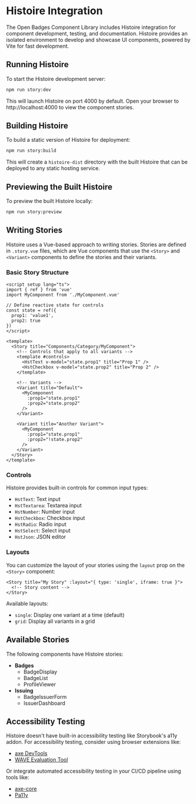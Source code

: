 # Histoire Integration

The Open Badges Component Library includes Histoire integration for component development, testing, and documentation. Histoire provides an isolated environment to develop and showcase UI components, powered by Vite for fast development.

## Running Histoire

To start the Histoire development server:

```bash
npm run story:dev
```

This will launch Histoire on port 4000 by default. Open your browser to http://localhost:4000 to view the component stories.

## Building Histoire

To build a static version of Histoire for deployment:

```bash
npm run story:build
```

This will create a `histoire-dist` directory with the built Histoire that can be deployed to any static hosting service.

## Previewing the Built Histoire

To preview the built Histoire locally:

```bash
npm run story:preview
```

## Writing Stories

Histoire uses a Vue-based approach to writing stories. Stories are defined in `.story.vue` files, which are Vue components that use the `<Story>` and `<Variant>` components to define the stories and their variants.

### Basic Story Structure

```vue
<script setup lang="ts">
import { ref } from 'vue'
import MyComponent from './MyComponent.vue'

// Define reactive state for controls
const state = ref({
  prop1: 'value1',
  prop2: true
})
</script>

<template>
  <Story title="Components/Category/MyComponent">
    <!-- Controls that apply to all variants -->
    <template #controls>
      <HstText v-model="state.prop1" title="Prop 1" />
      <HstCheckbox v-model="state.prop2" title="Prop 2" />
    </template>

    <!-- Variants -->
    <Variant title="Default">
      <MyComponent
        :prop1="state.prop1"
        :prop2="state.prop2"
      />
    </Variant>

    <Variant title="Another Variant">
      <MyComponent
        :prop1="state.prop1"
        :prop2="!state.prop2"
      />
    </Variant>
  </Story>
</template>
```

### Controls

Histoire provides built-in controls for common input types:

- `HstText`: Text input
- `HstTextarea`: Textarea input
- `HstNumber`: Number input
- `HstCheckbox`: Checkbox input
- `HstRadio`: Radio input
- `HstSelect`: Select input
- `HstJson`: JSON editor

### Layouts

You can customize the layout of your stories using the `layout` prop on the `<Story>` component:

```vue
<Story title="My Story" :layout="{ type: 'single', iframe: true }">
  <!-- Story content -->
</Story>
```

Available layouts:
- `single`: Display one variant at a time (default)
- `grid`: Display all variants in a grid

## Available Stories

The following components have Histoire stories:

- **Badges**
  - BadgeDisplay
  - BadgeList
  - ProfileViewer
- **Issuing**
  - BadgeIssuerForm
  - IssuerDashboard

## Accessibility Testing

Histoire doesn't have built-in accessibility testing like Storybook's a11y addon. For accessibility testing, consider using browser extensions like:

- [axe DevTools](https://www.deque.com/axe/devtools/)
- [WAVE Evaluation Tool](https://wave.webaim.org/extension/)

Or integrate automated accessibility testing in your CI/CD pipeline using tools like:

- [axe-core](https://github.com/dequelabs/axe-core)
- [Pa11y](https://pa11y.org/)
